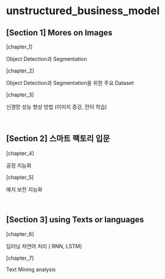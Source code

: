 # unstructured_business_model

## [Section 1] Mores on Images

[chapter_1]

Object Detection과 Segmentation

[chapter_2]

Object Detection과 Segmentation을 위한 주요 Dataset

[chapter_3]

신경망 성능 향상 방법 (이미지 증강, 전이 학습)

<br>

## [Section 2] 스마트 팩토리 입문

[chapter_4]

공정 지능화

[chapter_5]

예지 보전 지능화

<br>

## [Section 3] using Texts or languages

[chapter_6]

딥러닝 자연어 처리 ( RNN, LSTM)

[chapter_7]

Text Mining analysis
